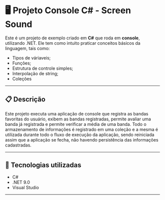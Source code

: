 # 🖥️ Projeto Console C# - Screen Sound

Este é um projeto de exemplo criado em **C#** que roda em **console**, utilizando .NET. Ele tem como intuito praticar conceitos básicos da linguagem, tais como:
- Tipos de váriaveis;
- Funções;
- Estrutura de controle simples;
- Interpolação de string;
- Coleções
---

## 📋 Descrição

Este projeto executa uma aplicação de console que registra as bandas favoritas do usuário, exibem as bandas registradas, permite avaliar uma banda já registrada e permite verificar a média de uma banda. Todo o armazenamento de informações é registrado em uma coleção e a mesma é utilizada durante todo o fluxo de execução da aplicação, sendo reiniciada assim que a aplicação se fecha, não havendo persistência das informações cadastradas.

---

## 🧰 Tecnologias utilizadas

- C#
- .NET 9.0 
- Visual Studio

---
